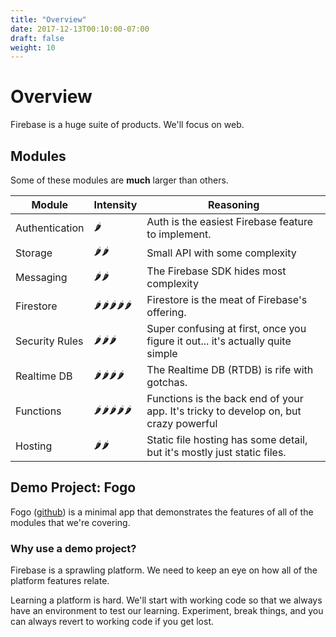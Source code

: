 ```yaml
---
title: "Overview"
date: 2017-12-13T00:10:00-07:00
draft: false
weight: 10
---
```


# Overview

Firebase is a huge suite of products. We'll focus on web.

## Modules

Some of these modules are **much** larger than others.

| Module         | Intensity | Reasoning                                                                            |
| -------------- | --------- | ------------------------------------------------------------------------------------ |
| Authentication | 🌶         | Auth is the easiest Firebase feature to implement.                                   |
| Storage        | 🌶🌶        | Small API with some complexity                                                       |
| Messaging      | 🌶🌶        | The Firebase SDK hides most complexity                                               |
| Firestore      | 🌶🌶🌶🌶🌶     | Firestore is the meat of Firebase's offering.                                        |
| Security Rules | 🌶🌶🌶       | Super confusing at first, once you figure it out... it's actually quite simple       |
| Realtime DB    | 🌶🌶🌶🌶      | The Realtime DB (RTDB) is rife with gotchas.                                         |
| Functions      | 🌶🌶🌶🌶🌶     | Functions is the back end of your app. It's tricky to develop on, but crazy powerful |
| Hosting        | 🌶🌶        | Static file hosting has some detail, but it's mostly just static files.              |

## Demo Project: Fogo

Fogo ([github](https://github.com/how-to-firebase/fogo)) is a minimal app that demonstrates 
the features of all of the modules that we're covering.

### Why use a demo project?

Firebase is a sprawling platform. We need to keep an eye on how all of the platform features relate.

Learning a platform is hard. We'll start with working code so that we always have an environment to
test our learning. Experiment, break things, and you can always revert to working code if you get 
lost.
